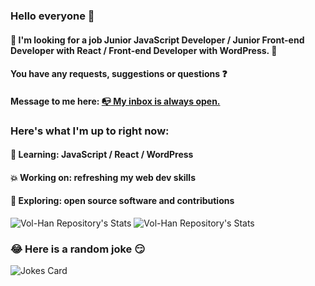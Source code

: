 ### Hello everyone 👋

#### :eyes: I'm looking for a job Junior JavaScript Developer / Junior Front-end Developer with React / Front-end Developer with WordPress. 🤔

#### You have any requests, suggestions or questions :question: 

#### Message to me here: <a href="mailto:v.m.hannibal@gmail.com" title="Write me">:mailbox_with_no_mail: My inbox is always open.</a>
### Here's what I'm up to right now:
#### :seedling: Learning: JavaScript / React / WordPress 
#### :boom: Working on: refreshing my web dev skills
#### :telescope: Exploring: open source software and contributions



![Vol-Han Repository's Stats](https://github-readme-stats.vercel.app/api/top-langs/?username=Vol-Han&theme=gray-green)
![Vol-Han Repository's Stats](https://github-readme-stats.vercel.app/api?username=Vol-Han&show_icons=true)
### 😂 Here is a random joke :smirk:
![Jokes Card](https://readme-jokes.vercel.app/api)
